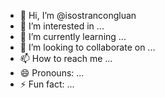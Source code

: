 - 👋 Hi, I’m @isostrancongluan
- 👀 I’m interested in ...
- 🌱 I’m currently learning ...
- 💞️ I’m looking to collaborate on ...
- 📫 How to reach me ...
- 😄 Pronouns: ...
- ⚡ Fun fact: ...

<!---
isostrancongluan/isostrancongluan is a ✨ special ✨ repository because its `README.md` (this file) appears on your GitHub profile.
You can click the Preview link to take a look at your changes.
--->
